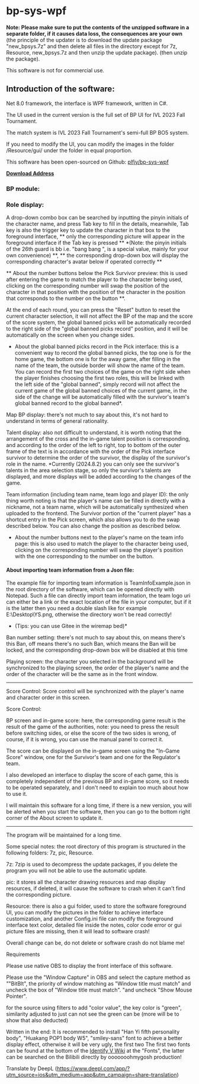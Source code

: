 # bp-sys-wpf
 **Note: Please make sure to put the contents of the unzipped software in a separate folder, if it causes data loss, the consequences are your own** (the principle of the updater is to download the update package "new_bpsys.7z" and then delete all files in the directory except for 7z, Resource, new_bpsys.7z and then unzip the update package). (then unzip the package).

 This software is not for commercial use.

 ## Introduction of the software:
 Net 8.0 framework, the interface is WPF framework, written in C#.

 The UI used in the current version is the full set of BP UI for IVL 2023 Fall Tournament.

 The match system is IVL 2023 Fall Tournament's semi-full BP BO5 system.

 If you need to modify the UI, you can modify the images in the folder /Resource/gui/ under the folder in equal proportion.

 This software has been open-sourced on Github: [plfjy/bp-sys-wpf](https://github.com/PLFJY/bp-sys-wpf)

 **[Download Address](https://plfjy.lanzouq.com/icsEH255s13a)**

 ### BP module:

 ### Role display:
 A drop-down combo box can be searched by inputting the pinyin initials of the character name, and press Tab key to fill in the details, meanwhile, Tab key is also the trigger key to update the character in that box to the foreground interface, ** only the corresponding picture will appear in the foreground interface if the Tab key is pressed ** *(Note: the pinyin initials of the 26th guard is bb i.e. "bang bang ", is a special value, mainly for your own convenience) **, ** the corresponding drop-down box will display the corresponding character's avatar below if operated correctly **

 ** About the number buttons below the Pick Survivor preview: this is used after entering the game to match the player to the character being used, clicking on the corresponding number will swap the position of the character in that position with the position of the character in the position that corresponds to the number on the button **.

 At the end of each round, you can press the "Reset" button to reset the current character selection, it will not affect the BP of the map and the score of the score system, the global banned picks will be automatically recorded to the right side of the "global banned picks record" position, and it will be automatically on the screen when you change sides.

 * About the global banned picks record in the Pick interface: this is a convenient way to record the global banned picks, the top one is for the home game, the bottom one is for the away game, after filling in the name of the team, the outside border will show the name of the team. You can record the first two choices of the game on the right side when the player finishes choosing the first two roles, this will be linked with the left side of the "global banned", simply record will not affect the current game of the global banned choices of the current game, in the side of the change will be automatically filled with the survivor's team's global banned record to the global banned*.

 Map BP display: there's not much to say about this, it's not hard to understand in terms of general rationality.

 Talent display: also not difficult to understand, it is worth noting that the arrangement of the cross and the in-game talent position is corresponding, and according to the order of the left to right, top to bottom of the outer frame of the text is in accordance with the order of the Pick interface survivor to determine the order of the survivor, the display of the survivor's role in the name.
 *Currently (2024.8.2) you can only see the survivor's talents in the area selection stage, so only the survivor's talents are displayed, and more displays will be added according to the changes of the game.

 Team information (including team name, team logo and player ID): the only thing worth noting is that the player's name can be filled in directly with a nickname, not a team name, which will be automatically synthesized when uploaded to the frontend. The Survivor portion of the "current player" has a shortcut entry in the Pick screen, which also allows you to do the swap described below. You can also change the position as described below.

 * About the number buttons next to the player's name on the team info page: this is also used to match the player to the character being used, clicking on the corresponding number will swap the player's position with the one corresponding to the number on the button.

 #### About importing team information from a Json file:
 The example file for importing team information is TeamInfoExample.json in the root directory of the software, which can be opened directly with Notepad.
 Such a file can directly import team information, the team logo uri can either be a link or the exact location of the file in your computer, but if it is the latter then you need a double slash like for example E:\\Desktop\\YS.png, otherwise the directory won't be read correctly!
 * (Tips: you can use Gitee in the wiremap bed)*

 Ban number setting: there's not much to say about this, on means there's this Ban, off means there's no such Ban, which means the Ban will be locked, and the corresponding drop-down box will be disabled at this time

 Playing screen: the character you selected in the background will be synchronized to the playing screen, the order of the player's name and the order of the character will be the same as in the front window.


 ---

Score Control: Score control will be synchronized with the player's name and character order in this screen.


 Score Control:

 BP screen and in-game score: here, the corresponding game result is the result of the game of the authorities, note: you need to press the result before switching sides, or else the score of the two sides is wrong, of course, if it is wrong, you can use the manual panel to correct it.

 The score can be displayed on the in-game screen using the "In-Game Score" window, one for the Survivor's team and one for the Regulator's team.

 I also developed an interface to display the score of each game, this is completely independent of the previous BP and in-game score, so it needs to be operated separately, and I don't need to explain too much about how to use it.

 I will maintain this software for a long time, if there is a new version, you will be alerted when you start the software, then you can go to the bottom right corner of the About screen to update it.

 ---

The program will be maintained for a long time.

 Some special notes: the root directory of this program is structured in the following folders: 7z, pic, Resource.

 7z: 7zip is used to decompress the update packages, if you delete the program you will not be able to use the automatic update.

 pic: it stores all the character drawing resources and map display resources, if deleted, it will cause the software to crash when it can't find the corresponding picture.

 Resource: there is also a gui folder, used to store the software foreground UI, you can modify the pictures in the folder to achieve interface customization, and another Config.ini file can modify the foreground interface text color, detailed file inside the notes, color code error or gui picture files are missing, then it will lead to software crash!

 Overall change can be, do not delete or software crash do not blame me!





 Requirements

 Please use native OBS to display the front interface of this software.

 Please use the "Window Capture" in OBS and select the capture method as ""BitBlt", the priority of window matching as "Window title must match" and uncheck the box of "Window title must match". "and uncheck "Show Mouse Pointer".

 for the source using filters to add "color value", the key color is "green", similarity adjusted to just can not see the green can be (more will be to show that also deducted)

 Written in the end: It is recommended to install "Han Yi fifth personality body", "Huakang POP1 body W5", "smiley-sans" font to achieve a better display effect, otherwise it will be very ugly, the first two The first two fonts can be found at the bottom of the [Identify V Wiki](https://wiki.biligame.com/dwrg/字体) at the "Fonts", the latter can be searched on the Bilibili directly by ooooooohmygosh production!


Translate by DeepL (https://www.deepl.com/app/?utm_source=ios&utm_medium=app&utm_campaign=share-translation)